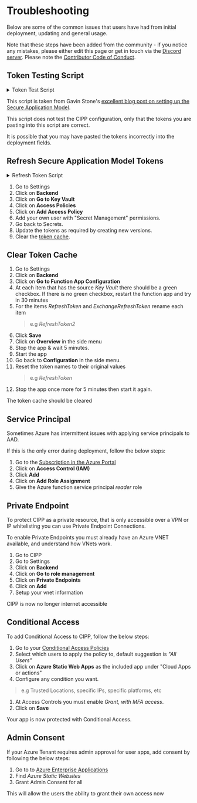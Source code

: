 # Troubleshooting

Below are some of the common issues that users have had from initial deployment, updating and general usage.

Note that these steps have been added from the community - if you notice any mistakes, please either edit this page or get in touch via the [Discord server](https://discord.gg/Cyberdrain).  Please note the [Contributor Code of Conduct](/docs/dev/#contributor-code-of-conduct).

## Token Testing Script

<details><summary>Token Test Script</summary>

```powershell title="Test-SecureApplicationModelTokens.ps1"
### User Input Variables ###

### Enter the details of your Secure Access Model Application below ###
$ApplicationId           = '<YOUR APPLICATION ID>'
$ApplicationSecret       = '<YOUR APPLICATION SECRET>' | ConvertTo-SecureString -AsPlainText -Force
$MyTenant                = '<YOUR TENANT ID / DOMAIN>'
$RefreshToken            = '<YOUR REFRESH TOKEN>'
$ExchangeRefreshToken    = '<YOUR EXCHANGE REFRESH TOKEN>'

### Stop editing here ###

function Get-GraphToken($tenantid, $scope, $AsApp, $AppID, $erefreshToken, $ReturnRefresh) {
    if (!$scope) { $scope = 'https://graph.microsoft.com/.default' }

    $AuthBody = @{
        client_id     = $ApplicationId
        client_secret = $ApplicationSecret
        scope         = $Scope
        refresh_token = $eRefreshToken
        grant_type    = "refresh_token"
                    
    }

    if ($null -ne $AppID -and $null -ne $erefreshToken) {
        $AuthBody = @{
            client_id     = $appid
            refresh_token = $eRefreshToken
            scope         = $Scope
            grant_type    = "refresh_token"
        }
    }

    if (!$tenantid) { $tenantid = $env:tenantid }
    $AccessToken = (Invoke-RestMethod -Method post -Uri "https://login.microsoftonline.com/$($tenantid)/oauth2/v2.0/token" -Body $Authbody -ErrorAction Stop)
    if ($ReturnRefresh) { $header = $AccessToken } else { $header = @{ Authorization = "Bearer $($AccessToken.access_token)" } }

    return $header
}
function Connect-GraphAPI {
    [CmdletBinding()]
    Param
    (
        [parameter(Position = 0, Mandatory = $false)]
        [ValidateNotNullOrEmpty()][String]$ApplicationId,
        
        [parameter(Position = 1, Mandatory = $false)]
        [ValidateNotNullOrEmpty()][String]$ApplicationSecret,
        
        [parameter(Position = 2, Mandatory = $true)]
        [ValidateNotNullOrEmpty()][String]$TenantID,

        [parameter(Position = 3, Mandatory = $false)]
        [ValidateNotNullOrEmpty()][String]$RefreshToken

    )
    Write-Verbose "Removing old token if it exists"
    $Script:GraphHeader = $null
    Write-Verbose "Logging into Graph API"
    try {
        if ($ApplicationId) {
            Write-Verbose "   using the entered credentials"
            $script:ApplicationId = $ApplicationId
            $script:ApplicationSecret = $ApplicationSecret
            $script:RefreshToken = $RefreshToken
            $AuthBody = @{
                client_id     = $ApplicationId
                client_secret = $ApplicationSecret
                scope         = 'https://graph.microsoft.com/.default'
                refresh_token = $RefreshToken
                grant_type    = "refresh_token"
                
            }
            
        }
        else {
            Write-Verbose "   using the cached credentials"
            $AuthBody = @{
                client_id     = $script:ApplicationId
                client_secret = $Script:ApplicationSecret
                scope         = 'https://graph.microsoft.com/.default'
                refresh_token = $script:RefreshToken
                grant_type    = "refresh_token"
                
            }
        }
        $AccessToken = (Invoke-RestMethod -Method post -Uri "https://login.microsoftonline.com/$($tenantid)/oauth2/v2.0/token" -Body $Authbody -ErrorAction Stop).access_token

        $Script:GraphHeader = @{ Authorization = "Bearer $($AccessToken)" }
    }
    catch {
        Write-Host "Could not log into the Graph API for tenant $($TenantID): $($_.Exception.Message)" -ForegroundColor Red
    }

}

Write-Host "Starting test of the standard Refresh Token" -ForegroundColor Green

try {
    Write-Host "Attempting to retrieve an Access Token" -ForegroundColor Green
    Connect-GraphAPI -ApplicationId $ApplicationId -ApplicationSecret $ApplicationSecret -RefreshToken $RefreshToken -TenantID $MyTenant
}
catch {
    $ErrorDetails = if ($_.ErrorDetails.Message) {
        $ErrorParts = $_.ErrorDetails.Message | ConvertFrom-Json
        "[$($ErrorParts.error)] $($ErrorParts.error_description)"
    }
    else {
        $_.Exception.Message
    }
    Write-Host "Unable to generate access token. The detailed error information, if returned was: $($ErrorDetails)" -ForegroundColor Red
}

try {
    Write-Host "Attempting to retrieve all tenants you have delegated permission to" -ForegroundColor Green
    $Tenants = (Invoke-RestMethod -Uri "https://graph.microsoft.com/v1.0/contracts?`$top=999" -Method GET -Headers $script:GraphHeader).value
}
catch {
    $ErrorDetails = if ($_.ErrorDetails.Message) {
        $ErrorParts = $_.ErrorDetails.Message | ConvertFrom-Json
        "[$($ErrorParts.error)] $($ErrorParts.error_description)"
    }
    else {
        $_.Exception.Message
    }
    Write-Host "Unable to retrieve tenants. The detailed error information, if returned was: $($ErrorDetails)" -ForegroundColor Red
}

# Setup some variables for use in the foreach. Pay no attention to the man behind the curtain....
$TenantCount = $Tenants.Count
$IncrementAmount = 100 / $TenantCount
$i = 0
$ErrorCount = 0

Write-Host "$TenantCount tenants found, attempting to loop through each to test access to each individual tenant" -ForegroundColor Green
# Loop through every tenant we have, and attempt to interact with it with Graph
foreach ($Tenant in $Tenants) {
    Write-Progress -Activity "Checking Tenant - Refresh Token" -Status "Progress -> Checking $($Tenant.defaultDomainName)" -PercentComplete $i -CurrentOperation TenantLoop
    If ($i -eq 0) { Write-Host "Starting Refresh Token Loop Tests" }
    $i = $i + $IncrementAmount

    try {
        Connect-GraphAPI -ApplicationId $ApplicationId -ApplicationSecret $ApplicationSecret -RefreshToken $RefreshToken -TenantID $Tenant.customerId
    }
    catch {
        $ErrorDetails = if ($_.ErrorDetails.Message) {
            $ErrorParts = $_.ErrorDetails.Message | ConvertFrom-Json
            "[$($ErrorParts.error)] $($ErrorParts.error_description)"
        }
        else {
            $_.Exception.Message
        }
        Write-Host "Unable to connect to graph API for $($Tenant.defaultDomainName). The detailed error information, if returned was: $($ErrorDetails)" -ForegroundColor Red
        $ErrorCount++
        continue
    }


    try {
        $Result = (Invoke-RestMethod -Uri "https://graph.microsoft.com/v1.0/users" -Method GET -Headers $script:GraphHeader).value
    }
    catch {
        $ErrorDetails = if ($_.ErrorDetails.Message) {
            $ErrorParts = $_.ErrorDetails.Message | ConvertFrom-Json
            "[$($ErrorParts.error)] $($ErrorParts.error_description)"
        }
        else {
            $_.Exception.Message
        }
        Write-Host "Unable to get users from $($Tenant.defaultDomainName) in Refresh Token Test. The detailed error information, if returned was: $($ErrorDetails)" -ForegroundColor Red
        $ErrorCount++
    }
    
}

Write-Host "Standard Graph Refresh Token Test: $TenantCount total tenants, with $ErrorCount failures"
Write-Host "Now attempting to test the Exchange Refresh Token"

# Setup some variables for use in the foreach. Pay no attention to the man behind the curtain....
$j = 0
$ExcErrorCount = 0

foreach ($Tenant in $Tenants) {
    Write-Progress -Activity "Checking Tenant - Exchange Refresh Token" -Status "Progress -> Checking $($Tenant.defaultDomainName)" -PercentComplete $j -CurrentOperation TenantLoop
    If ($j -eq 0) { Write-Host "Starting Exchange Refresh Token Test" }
    $j = $j + $IncrementAmount

    try {
        $upn = "notRequired@required.com"
        $tokenvalue = ConvertTo-SecureString (Get-GraphToken -AppID 'a0c73c16-a7e3-4564-9a95-2bdf47383716' -ERefreshToken $ExchangeRefreshToken -Scope 'https://outlook.office365.com/.default' -Tenantid $Tenant.defaultDomainName).Authorization -AsPlainText -Force
        $credential = New-Object System.Management.Automation.PSCredential($upn, $tokenValue)
        $session = New-PSSession -ConfigurationName Microsoft.Exchange -ConnectionUri "https://ps.outlook.com/powershell-liveid?DelegatedOrg=$($tenant.defaultDomainName)&BasicAuthToOAuthConversion=true" -Credential $credential -Authentication Basic -AllowRedirection -ErrorAction Continue
        $session = Import-PSSession $session -ea Silentlycontinue -AllowClobber -CommandName "Get-OrganizationConfig"
        $org = Get-OrganizationConfig
        $null = Get-PSSession | Remove-PSSession
    }
    catch {
        $ErrorDetails = if ($_.ErrorDetails.Message) {
            $ErrorParts = $_.ErrorDetails.Message | ConvertFrom-Json
            "[$($ErrorParts.error)] $($ErrorParts.error_description)"
        }
        else {
            $_.Exception.Message
        }
        Write-Host "Tenant: $($Tenant.defaultDomainName)-----------------------------------------------------------------------------------------------------------" -ForegroundColor Yellow
        Write-Host "Failed to Connect to Exchange for $($Tenant.defaultDomainName). The detailed error information, if returned was: $($ErrorDetails)" -ForegroundColor Red        
        $ExcErrorCount++
    }
}

Write-Host "Exchange Refresh Token Test: $TenantCount total tenants, with $ExcErrorCount failures"
Write-Host "All Tests Finished"
```

</details>

This script is taken from Gavin Stone's [excellent blog post on setting up the Secure Application Model](https://www.gavsto.com/secure-application-model-for-the-layman-and-step-by-step/).

This script does not test the CIPP configuration, only that the tokens you are pasting into this script are correct.  

It is possible that you may have pasted the tokens incorrectly into the deployment fields.

## Refresh Secure Application  Model Tokens

<details><summary>Refresh Token Script</summary>

```powershell title="Update-SecureApplicationModelTokens.ps1"
### User Input Variables ###

### Enter the details of your Secure Access Model Application below ###

$ApplicationId           = '<YOUR APPLICATION ID>'
$ApplicationSecret       = '<YOUR APPLICATION SECRET>' | ConvertTo-SecureString -AsPlainText -Force
$TenantID                = '<YOUR TENANT ID>'

### Create credential object using UserEntered(ApplicationID) and UserEntered(ApplicationSecret) ###

$Credential = New-Object System.Management.Automation.PSCredential($ApplicationId, $ApplicationSecret)

### Splat Params required for Updating Refresh Token ###

$UpdateRefreshTokenParamaters = @{
    ApplicationID        = $ApplicationId
    ApplicationSecret    = $ApplicationSecret
    Tenant               = $TenantID
    Scopes               = 'https://api.partnercenter.microsoft.com/user_impersonation'
    Credential           = $Credential
    UseAuthorizationCode = $true
}

### Splat Params required for Updating Exchange Refresh Token ###

$UpdateExchangeTokenParamaters = @{
    ApplicationID           = 'a0c73c16-a7e3-4564-9a95-2bdf47383716'
    Scopes                  = 'https://outlook.office365.com/.default'
    Tenant                  = $TenantID
    UseDeviceAuthentication = $true
}

### Create new Refresh Token using previously splatted paramaters ###

$Token = New-PartnerAccessToken @UpdateRefreshTokenParamaters

### Create new Exchange Refresh Token using previously splatted paramaters ###

$Exchangetoken = New-PartnerAccessToken @UpdateExchangeTokenParamaters 

### Output Refresh Tokens and Exchange Refresh Tokens ###

Write-Host "================ Secrets ================"
Write-Host "`$ApplicationId         = $($ApplicationId)"
Write-Host "`$ApplicationSecret     = $($ApplicationSecret)"
Write-Host "`$TenantID              = $($TenantID)"
Write-Host "`$RefreshToken          = $($Token.refreshtoken)" -ForegroundColor Blue
Write-Host "`$ExchangeRefreshToken  = $($ExchangeToken.Refreshtoken)" -ForegroundColor Green
Write-Host "================ Secrets ================"
Write-Host "    SAVE THESE IN A SECURE LOCATION     "
```

</details>

1. Go to Settings
1. Click on **Backend**
1. Click on **Go to Key Vault**
1. Click on **Access Policies**
1. Click on **Add Access Policy**
1. Add your own user with "Secret Management" permissions.
1. Go back to Secrets.
1. Update the tokens as required by creating new versions.
1. Clear the [token cache](#clear-token-cache).

## Clear Token Cache

1. Go to Settings
1. Click on **Backend**
1. Click on **Go to Function App Configuration**
1. At each item that has the source *Key Vault* there should be a green checkbox. If there is no green checkbox, restart the function app and try in 30 minutes
1. For the items *RefreshToken* and *ExchangeRefreshToken* rename each item
    > e.g *RefreshToken2*
1. Click **Save**
1. Click on **Overview** in the side menu
1. Stop the app & wait 5 minutes.
1. Start the app
1. Go back to **Configuration** in the side menu.
1. Reset the token names to their original values
    > e.g *RefreshToken*
1. Stop the app once more for 5 minutes then start it again.

The token cache should be cleared

## Service Principal

Sometimes Azure has intermittent issues with applying service principals to AAD.

If this is the only error during deployment, follow the below steps:

1. Go to the [Subscription in the Azure Portal](https://portal.azure.com/#blade/Microsoft_Azure_Billing/SubscriptionsBlade)
1. Click on **Access Control (IAM)**
1. Click **Add**
1. Click on **Add Role Assignment**
1. Give the Azure function service principal *reader* role

## Private Endpoint

To protect CIPP as a private resource, that is only accessible over a VPN or IP whitelisting you can use Private Endpoint Connections.

To enable Private Endpoints you must already have an Azure VNET available, and understand how VNets work.

1. Go to CIPP
1. Go to Settings
1. Click on **Backend**
1. Click on **Go to role management**
1. Click on **Private Endpoints**
1. Click on **Add**
1. Setup your vnet information

CIPP is now no longer internet accessible

## Conditional Access

To add Conditional Access to CIPP, follow the below steps:

1. Go to your [Conditional Access Policies](https://portal.azure.com/#blade/Microsoft_AAD_IAM/ConditionalAccessBlade/Policies)
1. Select which users to apply the policy to, default suggestion is *"All Users"*
1. Click on **Azure Static Web Apps** as the included app under "Cloud Apps or actions"
1. Configure any condition you want.

> e.g Trusted Locations, specific IPs, specific platforms, etc

1. At Access Controls you must enable *Grant, with MFA access*.
1. Click on **Save**

Your app is now protected with Conditional Access.

## Admin Consent

If your Azure Tenant requires admin approval for user apps, add consent by following the below steps:

1. Go to to [Azure Enterprise Applications](https://portal.azure.com/#blade/Microsoft_AAD_IAM/StartboardApplicationsMenuBlade/AllApps)
1. Find *Azure Static Websites*
1. Grant Admin Consent for all

This will allow the users the ability to grant their own access now

